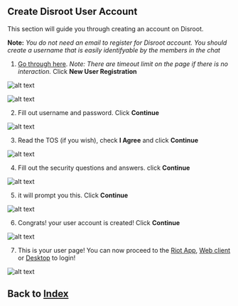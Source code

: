 ## Create Disroot User Account

This section will guide you through creating an account on Disroot.

**Note:** *You do not need an email to register for Disroot account. You should create a username that is easily identifyable by the members in the chat*

1. [Go through here](https://user.disroot.org/pwn-disroot/public/). *Note: There are timeout limit on the page if there is no interaction.* Click **New User Registration**

![alt text](https://i.imgur.com/AslFcNC.png "User registration")

![alt text](https://i.imgur.com/eu5hiPx.png "verify")

2. Fill out username and password. Click **Continue**

![alt text](https://i.imgur.com/ZBeG1wU.png "username")

3. Read the TOS (if you wish), check **I Agree** and click **Continue**

![alt text](https://i.imgur.com/AYtwnRo.png "TOS")

4. Fill out the security questions and answers. click **Continue**

![alt text](https://i.imgur.com/c99f2Ta.png "Questions")

5. it will prompt you this. Click **Continue**

![alt text](https://i.imgur.com/MjXjoIm.png "Question's prompt")

6. Congrats! your user account is created! Click **Continue**

![alt text](https://i.imgur.com/jdDWxTC.png "Account created")

7. This is your user page! You can now proceed to the [Riot App](mobile.md), [Web client](web.md) or [Desktop](desktop.md) to login!

![alt text](https://i.imgur.com/tmFEKA1.png "User Page")

## Back to [Index](index.md)
